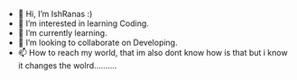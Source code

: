- 👋 Hi, I’m IshRanas :)
- 👀 I’m interested in learning Coding.
- 🌱 I’m currently learning.
- 💞️ I’m looking to collaborate on Developing.
- 📫 How to reach my world, that im also dont know how is that
    but i know it changes the wolrd..........

<!---
IshRanas/IshRanas is a ✨ special ✨ repository because its `README.md` (this file) appears on your GitHub profile.
You can click the Preview link to take a look at your changes.
--->

